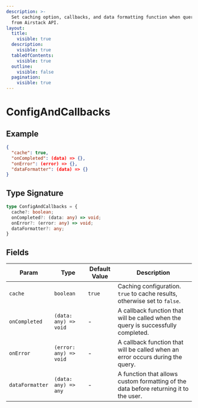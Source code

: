 ```yaml
---
description: >-
  Set caching option, callbacks, and data formatting function when querying data
  from Airstack API.
layout:
  title:
    visible: true
  description:
    visible: true
  tableOfContents:
    visible: true
  outline:
    visible: false
  pagination:
    visible: true
---
```


# ConfigAndCallbacks

## Example

```json
{
  "cache": true,
  "onCompleted": (data) => {},
  "onError": (error) => {},
  "dataFormatter": (data) => {}
}
```

## Type Signature

```typescript
type ConfigAndCallbacks = {
  cache?: boolean;
  onCompleted?: (data: any) => void;
  onError?: (error: any) => void;
  dataFormatter?: any;
}
```

## Fields

| Param           | Type                   | Default Value | Description                                                                           |
| --------------- | ---------------------- | ------------- | ------------------------------------------------------------------------------------- |
| `cache`         | `boolean`              | `true`        | Caching configuration. `true` to cache results, otherwise set to `false`.             |
| `onCompleted`   | `(data: any) => void`  | -             | A callback function that will be called when the query is successfully completed.     |
| `onError`       | `(error: any) => void` | -             | A callback function that will be called when an error occurs during the query.        |
| `dataFormatter` | `(data: any) => any`   | -             | A function that allows custom formatting of the data before returning it to the user. |
